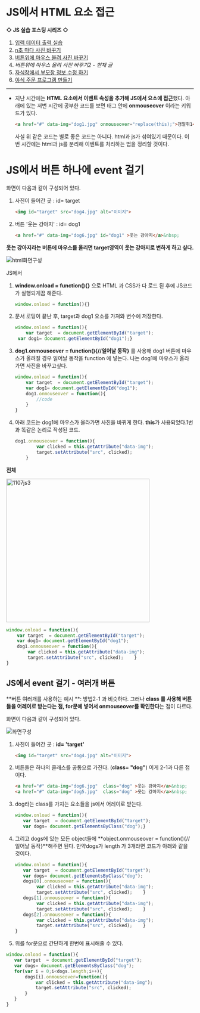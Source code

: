 # JS에서 HTML 요소 접근

**◇ JS 실습 포스팅 시리즈 ◇**

1. [입력 데이터 출력 실습](https://yejip.com/web/2020-11-04-JS_HO1) 
2.  [n초 마다 사진 바꾸기](https://yejip.com/web/2020-11-06-JS_HO2) 
3.  [버튼위에 마우스 올려 사진 바꾸기](https://yejip.com/web/2020-11-07-JS_HO3) 
4.  *버튼위에 마우스 올려 사진 바꾸기2 - 현재 글*
5.  [자식창에서 부모창 정보 수정 하기](https://yejip.com/web/2020-11-07-JS_HO5/) 
6.  [야식 주문 프로그램 만들기](https://yejip.com/web/2020-11-09-JS_HO6/)

---



- 지난 시간에는 **HTML 요소에서 이벤트 속성을 추가해 JS에서 요소에 접근**했다. 아래에 있는 저번 시간에 공부한 코드를 보면 태그 안에 **onmouseover** 이라는 키워드가 있다.

  ```html
  <a href="#" data-img="dog1.jpg" onmouseover="replace(this);">갱얼쥐1</a>
  ```

   사실 위 같은 코드는 별로 좋은 코드는 아니다. html과 js가 섞여있기 때문이다. 이번 시간에는 html과 js를 분리해 이벤트를 처리하는 법을 정리할 것이다.

#  JS에서 버튼 하나에 event 걸기

화면이 다음과 같이 구성되어 있다. 

1. 사진이 들어간 곳 : id= target

   ```html
   <img id="target" src="dog4.jpg" alt="이미지">
   ```

2. 버튼 '웃는 강아지' :  id= dog1 

   ```html
   <a href="#" data-img="dog6.jpg" id="dog1" >웃는 강아지</a>&nbsp;
   ```

   

**웃는 강아지라는 버튼에 마우스를 올리면 target영역이 웃는 강아지로 변하게 하고 싶다.**

![html화면구성](https://user-images.githubusercontent.com/37058233/98925802-cc7baf00-2519-11eb-89f1-ee584bee9537.PNG)

JS에서 

1. **window.onload = function(){}** 으로 HTML 과 CSS가 다 로드 된 후에 JS코드가 실행되게끔 해준다.

   ```javascript
   window.onload = function(){}
   ```

2. 문서 로딩이 끝난 후, target과 dog1 요소를 가져와 변수에 저장한다.

   ```javascript
   window.onload = function(){
       var target  = document.getElementById("target");
   	var dog1= document.getElementById("dog1");}
   ```

3. **dog1.onmouseover = function(){//일어날 동작}**  를 사용해 dog1 버튼에 마우스가 올려질 경우 일어날 동작을  function 에 넣는다. 나는 dog1에 마우스가 올라가면 사진을 바꾸고싶다.

   ```javascript
   window.onload = function(){
       var target  = document.getElementById("target");
       var dog1= document.getElementById("dog1");
       dog1.onmouseover = function(){
           //code
       }
   }
   ```

4. 아래 코드는 dog1에 마우스가 올라가면 사진을 바뀌게 한다. **this**가 사용되었다.1번과 똑같은 논리로 작성된 코드.

   ```javascript
   dog1.onmouseover = function(){
           var clicked = this.getAttribute("data-img"); 
           target.setAttribute("src", clicked);
       }
   ```

   

**전체**

<img width="385" alt="1107js3" src="https://user-images.githubusercontent.com/37058233/98929083-fd5de300-251d-11eb-8b61-2c3e7b409356.PNG"> 

```javascript
window.onload = function(){
    var target  = document.getElementById("target");
	var dog1= document.getElementById("dog1");
    dog1.onmouseover = function(){
        var clicked = this.getAttribute("data-img"); 
        target.setAttribute("src", clicked);    }
}
```



##  JS에서 event 걸기 - 여러개 버튼 

**버튼 여러개를 사용하는 예시 **: 방법2-1 과 비슷하다. 그러나 **class 를 사용해 버튼들을 어레이로 받는다는 점, for문에 넣어서 onmouseover를 확인한다**는 점이 다르다.

화면이 다음과 같이 구성되어 있다. 

![화면구성](https://user-images.githubusercontent.com/37058233/98929187-27afa080-251e-11eb-814e-bc96f2bd1423.PNG)

1. 사진이 들어간 곳 : **id= 'target'**

   ```html
   <img id="target" src="dog4.jpg" alt="이미지">
   ```

2. 버튼들은 하나의 클래스를 공통으로 가진다. (**class= "dog"**) 이게 2-1과 다른 점이다.

   ```html
   <a href="#" data-img="dog6.jpg"  class="dog" >웃는 강아지</a>&nbsp;
   <a href="#" data-img="dog5.jpg"  class="dog" >웃는 강아지</a>&nbsp;
   ```

3. dog라는 class를 가지는 요소들을 js에서 어레이로 받는다.

   ```javascript
   window.onload = function(){
      var target  = document.getElementById("target");
      var dogs= document.getElementsByClass("dog");}
   ```

4. 그리고 dogs에 있는 모든 object들에 **object.onmouseover = function(){//일어날 동작}**해주면 된다. 만약dogs가 length 가 3개라면 코드가 아래와 같을 것이다.

   ```javascript
   window.onload = function(){
      var target  = document.getElementById("target");
      var dogs= document.getElementsByClass("dog");
      dogs[0].onmouseover = function(){
           var clicked = this.getAttribute("data-img"); 
           target.setAttribute("src", clicked);    }   
      dogs[1].onmouseover = function(){
           var clicked = this.getAttribute("data-img"); 
           target.setAttribute("src", clicked);    }
      dogs[2].onmouseover = function(){
           var clicked = this.getAttribute("data-img"); 
           target.setAttribute("src", clicked);    }  
   }
   ```

5. 위를 for문으로 간단하게 한번에 표시해줄 수 있다.

```javascript
window.onload = function(){
   var target  = document.getElementById("target");
   var dogs= document.getElementsByClass("dog");
   for(var i = 0;i<dogs.length;i++){
       dogs[i].onmouseover=function(){
           var clicked = this.getAttribute("data-img"); 
           target.setAttribute("src", clicked);
       }
   }
}
```


